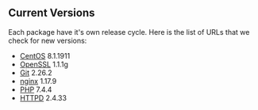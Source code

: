 Current Versions
-----------------

Each package have it's own release cycle. Here is the list of URLs that we check for new versions:

* [CentOS](https://wiki.centos.org/Manuals/ReleaseNotes) 8.1.1911
* [OpenSSL](https://github.com/openssl/openssl/releases) 1.1.1g
* [Git](https://github.com/git/git/releases) 2.26.2
* [nginx](https://nginx.org/en/download.html) 1.17.9
* [PHP](https://github.com/php/php-src/releases) 7.4.4
* [HTTPD](https://github.com/apache/httpd/releases) 2.4.33
